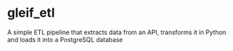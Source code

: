 # gleif_etl
A simple ETL pipeline that extracts data from an API, transforms it in Python and loads it into a PostgreSQL database
